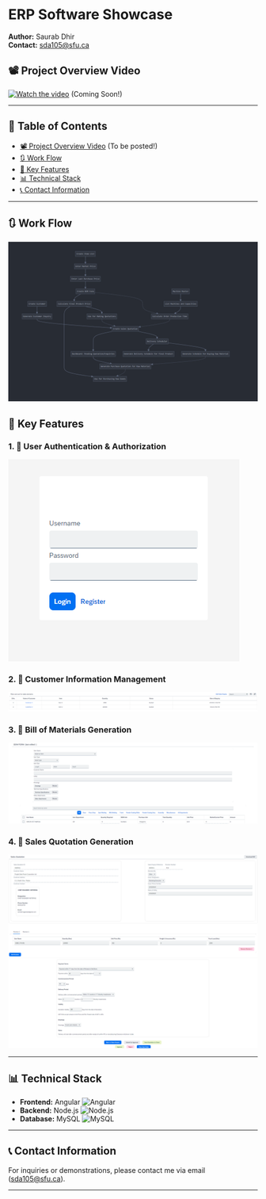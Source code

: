 # ERP Software Showcase

**Author:** Saurab Dhir  
**Contact:** [sda105@sfu.ca](mailto:sda105@sfu.ca)

## 📽️ Project Overview Video

[![Watch the video](https://img.youtube.com/vi/YOUR_VIDEO_ID/maxresdefault.jpg)](https://www.youtube.com/watch?v=YOUR_VIDEO_ID) (Coming Soon!)

---

## 📖 Table of Contents

- [📽️ Project Overview Video](#-project-overview-video) (To be posted!)
- [🔃 Work Flow ](#-work-flow)
- [🔑 Key Features](#-key-features)
- [📊 Technical Stack](#technical-stack)
- [📞 Contact Information](#disclaimer)

---

## 🔃 Work Flow 
![Work Flow](images/Workflow_ERP.png)


## 🔑 Key Features

### 1. 🔐 User Authentication & Authorization
![Login Screen](images/login_screen.png)

### 2. 👥 Customer Information Management
![Customer Info](images/Customer_screen.png)

### 3. 📃 Bill of Materials Generation
![Sales Quotation](images/BOM_screen.png)

### 4. 💼 Sales Quotation Generation
![Sales Quotation](images/Sales_quotation_1.png)
![Sales Quotation](images/Sales_quotation_2.png)


---

## 📊 Technical Stack
- **Frontend:** Angular ![Angular](https://img.shields.io/badge/Frontend-Angular-red)
- **Backend:** Node.js ![Node.js](https://img.shields.io/badge/Node.js-Express-green)
- **Database:** MySQL ![MySQL](https://img.shields.io/badge/Database-MySQL-blue)

---

## 📞 Contact Information

For inquiries or demonstrations, please contact me via email (sda105@sfu.ca).

---


